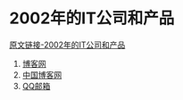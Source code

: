 # 2002年的IT公司和产品

[原文链接-2002年的IT公司和产品]()

1. [博客网](https://www.it-this-year.com/2020/04/28/354)
2. [中国博客网](https://www.it-this-year.com/2020/04/28/357)
3. [QQ邮箱]()